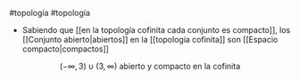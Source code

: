 #topología #topología 

- Sabiendo que [[en la topología cofinita cada conjunto es compacto]], los [[Conjunto abierto|abiertos]] en la [[topología cofinita]] son [[Espacio compacto|compactos]] 

$$(-\infty,3)\cup(3,\infty) \text{ abierto y compacto en la cofinita}$$

